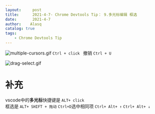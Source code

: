 ```yaml
---
layout:     post
title:      2021-4-7- Chrome Devtools Tip： 9.多光标编辑 框选
date:       2021-4-7
author:    Alasq
catalog: true
tags:
    - Chrome Devtools Tip
---
```


![multiple-cursors.gif](https://upload-images.jianshu.io/upload_images/8156292-a28a562f0bf0c356.gif?imageMogr2/auto-orient/strip)
`Ctrl + click ` 撤销 `Ctrl + U `


![drag-select.gif](https://upload-images.jianshu.io/upload_images/8156292-e85e9974e61816f8.gif?imageMogr2/auto-orient/strip)

# 补充
vscode中的**多光标**快捷键是 `ALT+ click    `  
框选是 `ALT+ SHIFT + 拖动`
`Ctrl+D`选中相同项
`Ctrl+ Alt+ ↑`  `Ctrl+ Alt+ ↓`